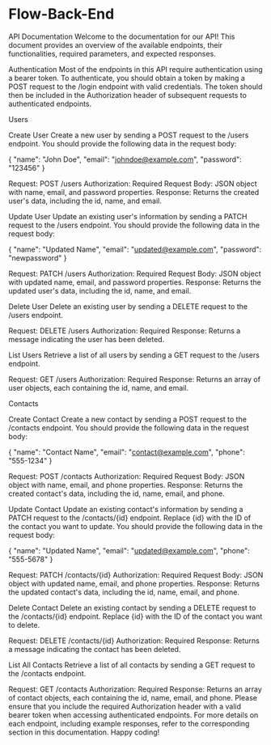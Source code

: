# Flow-Back-End

API Documentation
Welcome to the documentation for our API! This document provides an overview of the available endpoints, their functionalities, required parameters, and expected responses.

Authentication
Most of the endpoints in this API require authentication using a bearer token. To authenticate, you should obtain a token by making a POST request to the /login endpoint with valid credentials. The token should then be included in the Authorization header of subsequent requests to authenticated endpoints.

Users

Create User
Create a new user by sending a POST request to the /users endpoint. You should provide the following data in the request body:

{
"name": "John Doe",
"email": "johndoe@example.com",
"password": "123456"
}

Request: POST /users
Authorization: Required
Request Body: JSON object with name, email, and password properties.
Response: Returns the created user's data, including the id, name, and email.

Update User
Update an existing user's information by sending a PATCH request to the /users endpoint. You should provide the following data in the request body:

{
"name": "Updated Name",
"email": "updated@example.com",
"password": "newpassword"
}

Request: PATCH /users
Authorization: Required
Request Body: JSON object with updated name, email, and password properties.
Response: Returns the updated user's data, including the id, name, and email.

Delete User
Delete an existing user by sending a DELETE request to the /users endpoint.

Request: DELETE /users
Authorization: Required
Response: Returns a message indicating the user has been deleted.

List Users
Retrieve a list of all users by sending a GET request to the /users endpoint.

Request: GET /users
Authorization: Required
Response: Returns an array of user objects, each containing the id, name, and email.

Contacts

Create Contact
Create a new contact by sending a POST request to the /contacts endpoint. You should provide the following data in the request body:

{
"name": "Contact Name",
"email": "contact@example.com",
"phone": "555-1234"
}

Request: POST /contacts
Authorization: Required
Request Body: JSON object with name, email, and phone properties.
Response: Returns the created contact's data, including the id, name, email, and phone.

Update Contact
Update an existing contact's information by sending a PATCH request to the /contacts/{id} endpoint. Replace {id} with the ID of the contact you want to update. You should provide the following data in the request body:

{
"name": "Updated Name",
"email": "updated@example.com",
"phone": "555-5678"
}

Request: PATCH /contacts/{id}
Authorization: Required
Request Body: JSON object with updated name, email, and phone properties.
Response: Returns the updated contact's data, including the id, name, email, and phone.

Delete Contact
Delete an existing contact by sending a DELETE request to the /contacts/{id} endpoint. Replace {id} with the ID of the contact you want to delete.

Request: DELETE /contacts/{id}
Authorization: Required
Response: Returns a message indicating the contact has been deleted.

List All Contacts
Retrieve a list of all contacts by sending a GET request to the /contacts endpoint.

Request: GET /contacts
Authorization: Required
Response: Returns an array of contact objects, each containing the id, name, email, and phone.
Please ensure that you include the required Authorization header with a valid bearer token when accessing authenticated endpoints. For more details on each endpoint, including example responses, refer to the corresponding section in this documentation. Happy coding!
